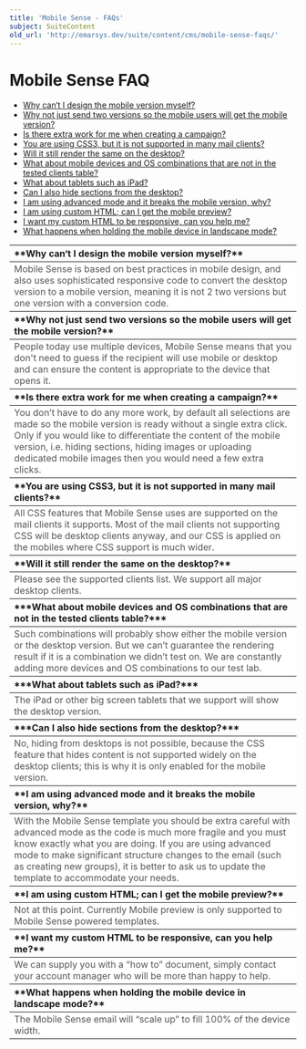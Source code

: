 ```yaml
---
title: 'Mobile Sense - FAQs'
subject: SuiteContent
old_url: 'http://emarsys.dev/suite/content/cms/mobile-sense-faqs/'
---
```


Mobile Sense FAQ
================

- [Why can‘t I design the mobile version myself?](#design)
- [Why not just send two versions so the mobile users will get the mobile version?](#two)
- [Is there extra work for me when creating a campaign?](#extra)
- [You are using CSS3, but it is not supported in many mail clients?](#CSS3)
- [Will it still render the same on the desktop?](#render)
- [What about mobile devices and OS combinations that are not in the tested clients table?](#tested)
- [What about tablets such as iPad?](#tablet)
- [Can I also hide sections from the desktop?](#hide)
- [I am using advanced mode and it breaks the mobile version, why?](#advanced)
- [I am using custom HTML; can I get the mobile preview?](#custom)
- [I want my custom HTML to be responsive, can you help me?](#responsive)
- [What happens when holding the mobile device in landscape mode?](#landscape)<a name="design"></a>
 
<table border="0" cellpadding="1" class="wikitable" style="width: 100%; border-width: 0px; border-style: solid;"><thead><tr><th style="text-align: left;">**Why can‘t I design the mobile version myself?**</th> </tr></thead><tbody><tr><td style="text-align: left; border-color: #fff; background-color: #fff; color: #555555;">Mobile Sense is based on best practices in mobile design, and also uses sophisticated responsive code to convert the desktop version to a mobile version, meaning it is not 2 two versions but one version with a conversion code.<a name="two"></a>

 </td> </tr></tbody><thead><tr><th style="text-align: left;">**Why not just send two versions so the mobile users will get the mobile version?**</th> </tr></thead><tbody><tr><td style="text-align: left; border-color: #fff; background-color: #fff; color: #555555;">People today use multiple devices, Mobile Sense means that you don't need to guess if the recipient will use mobile or desktop and can ensure the content is appropriate to the device that opens it.<a name="extra"></a></td> </tr></tbody><thead><tr><th style="text-align: left;">**Is there extra work for me when creating a campaign?**</th> </tr></thead><tbody><tr><td style="text-align: left; border-color: #fff; background-color: #fff; color: #555555;">You don’t have to do any more work, by default all selections are made so the mobile version is ready without a single extra click. Only if you would like to differentiate the content of the mobile version, i.e. hiding sections, hiding images or uploading dedicated mobile images then you would need a few extra clicks.<a name="CSS3"></a></td> </tr></tbody><thead><tr><th style="text-align: left;">**You are using CSS3, but it is not supported in many mail clients?**</th> </tr></thead><tbody><tr><td style="text-align: left; border-color: #fff; background-color: #fff; color: #555555;">All CSS features that Mobile Sense uses are supported on the mail clients it supports. Most of the mail clients not supporting CSS will be desktop clients anyway, and our CSS is applied on the mobiles where CSS support is much wider.<a name="render"></a>

 </td> </tr></tbody><thead><tr><th style="text-align: left;">**Will it still render the same on the desktop?**</th> </tr></thead><tbody><tr><td style="text-align: left; border-color: #fff; background-color: #fff; color: #555555;">Please see the supported clients list. We support all major desktop clients.<a name="tested"></a></td> </tr></tbody><thead><tr><th style="text-align: left;">***What about mobile devices and OS combinations that are not in the tested clients table?***</th> </tr></thead><tbody><tr><td style="text-align: left; border-color: #fff; background-color: #fff; color: #555555;">Such combinations will probably show either the mobile version or the desktop version. But we can’t guarantee the rendering result if it is a combination we didn’t test on. We are constantly adding more devices and OS combinations to our test lab.<a name="tablet"></a></td> </tr></tbody><thead><tr><th style="text-align: left;">***What about tablets such as iPad?***</th> </tr></thead><tbody><tr><td style="text-align: left; border-color: #fff; background-color: #fff; color: #555555;">The iPad or other big screen tablets that we support will show the desktop version.<a name="hide"></a></td> </tr></tbody><thead><tr><th style="text-align: left;">***Can I also hide sections from the desktop?***</th> </tr></thead><tbody><tr><td style="text-align: left; border-color: #fff; background-color: #fff; color: #555555;">No, hiding from desktops is not possible, because the CSS feature that hides content is not supported widely on the desktop clients; this is why it is only enabled for the mobile version.<a name="advanced"></a>

 </td> </tr></tbody><thead><tr><th style="text-align: left;">**I am using advanced mode and it breaks the mobile version, why?**</th> </tr></thead><tbody><tr><td style="text-align: left; border-color: #fff; background-color: #fff; color: #555555;">With the Mobile Sense template you should be extra careful with advanced mode as the code is much more fragile and you must know exactly what you are doing. If you are using advanced mode to make significant structure changes to the email (such as creating new groups), it is better to ask us to update the template to accommodate your needs.<a name="custom"></a>

 </td> </tr></tbody><thead><tr><th style="text-align: left;">**I am using custom HTML; can I get the mobile preview?**</th> </tr></thead><tbody><tr><td style="text-align: left; border-color: #fff; background-color: #fff; color: #555555;">Not at this point. Currently Mobile preview is only supported to Mobile Sense powered templates.<a name="responsive"></a>

 </td> </tr></tbody><thead><tr><th style="text-align: left;">**I want my custom HTML to be responsive, can you help me?**</th> </tr></thead><tbody><tr><td style="text-align: left; border-color: #fff; background-color: #fff; color: #555555;">We can supply you with a “how to” document, simply contact your account manager who will be more than happy to help.<a name="landscape"></a>

 </td> </tr></tbody><thead><tr><th style="text-align: left;">**What happens when holding the mobile device in landscape mode?**</th> </tr></thead><tbody><tr><td style="text-align: left; border-color: #fff; background-color: #fff; color: #555555;">The Mobile Sense email will “scale up” to fill 100% of the device width.

 </td></tr></tbody></table>